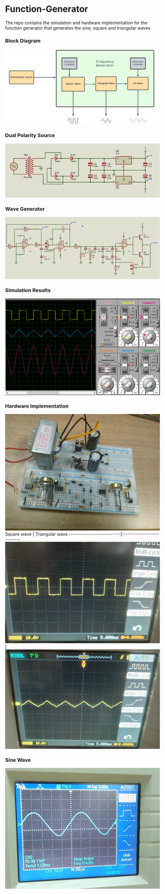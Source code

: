 # Function-Generator
The repo contains the simulation and hardware implementation for the function generator that generates the sine, square and triangular waves</br>
### Block Diagram
![](images/block.png)</br>
### Dual Polarity Source
![](images/Dual_polarity_Source.png)</br>
### Wave Generator
![](images/generator.png)</br>
### Simulation Results
![](images/results.png)</br>
### Hardware Implementation
![](images/hardware.jpg)
Square wave            |  Triangular wave
:-------------------------:|:-------------------------:
![](images/square.png)  |  ![](images/triangular.png)
### Sine Wave   
<p align="center">
  
<img src="images/sine.png"/>
</p>

